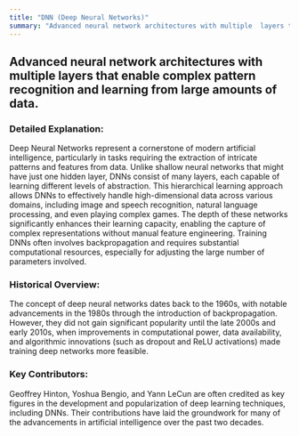 ```yaml
---
title: "DNN (Deep Neural Networks)"
summary: "Advanced neural network architectures with multiple  layers that enable complex pattern recognition and learning from large amounts of data."
---
```


## Advanced neural network architectures with multiple  layers that enable complex pattern recognition and learning from large amounts of data.

### Detailed Explanation:

Deep Neural Networks represent a cornerstone of modern artificial intelligence, particularly in tasks requiring the extraction of intricate patterns and features from data. Unlike shallow neural networks that might have just one hidden layer, DNNs consist of many layers, each capable of learning different levels of abstraction. This hierarchical learning approach allows DNNs to effectively handle high-dimensional data across various domains, including image and speech recognition, natural language processing, and even playing complex games. The depth of these networks significantly enhances their learning capacity, enabling the capture of complex representations without manual feature engineering. Training DNNs often involves backpropagation and requires substantial computational resources, especially for adjusting the large number of parameters involved.

### Historical Overview:

The concept of deep neural networks dates back to the 1960s, with notable advancements in the 1980s through the introduction of backpropagation. However, they did not gain significant popularity until the late 2000s and early 2010s, when improvements in computational power, data availability, and algorithmic innovations (such as dropout and ReLU activations) made training deep networks more feasible.

### Key Contributors:

Geoffrey Hinton, Yoshua Bengio, and Yann LeCun are often credited as key figures in the development and popularization of deep learning techniques, including DNNs. Their contributions have laid the groundwork for many of the advancements in artificial intelligence over the past two decades.

